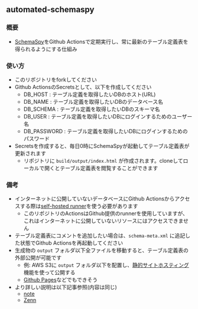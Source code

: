 ## automated-schemaspy

### 概要

- [SchemaSpy](https://schemaspy.org/)をGithub Actionsで定期実行し、常に最新のテーブル定義表を得られるようにする仕組み

### 使い方

- このリポジトリをforkしてください
- Github ActionsのSecretsとして、以下を作成してください
    - DB_HOST     : テーブル定義を取得したいDBのホスト(URL)
    - DB_NAME     : テーブル定義を取得したいDBのデータベース名
    - DB_SCHEMA   : テーブル定義を取得したいDBのスキーマ名
    - DB_USER     : テーブル定義を取得したいDBにログインするためのユーザー名
    - DB_PASSWORD : テーブル定義を取得したいDBにログインするためのパスワード
- Secretsを作成すると、毎日0時にSchemaSpyが起動してテーブル定義表が更新されます
    - リポジトリに `build/output/index.html` が作成されます。cloneしてローカルで開くとテーブル定義表を閲覧することができます

### 備考

- インターネットに公開していないデータベースにGithub Actionsからアクセスする際は[self-hosted runner](https://docs.github.com/ja/actions/hosting-your-own-runners/about-self-hosted-runners)を使う必要があります
    - このリポジトリのActionsはGithub提供のrunnerを使用していますが、これはインターネットに公開していないリソースにはアクセスできません
- テーブル定義表にコメントを追加したい場合は、`schema-meta.xml` に追記した状態でGithub Actionsを再起動してください
- 生成物の `output` フォルダ以下全ファイルを移動すると、テーブル定義表の外部公開が可能です
    - 例: AWS S3に `output` フォルダ以下を配置し、[静的サイトホスティング](https://docs.aws.amazon.com/ja_jp/AmazonS3/latest/userguide/WebsiteHosting.html)機能を使って公開する
    - [Github Pages](https://docs.github.com/ja/pages/getting-started-with-github-pages/creating-a-github-pages-site)などでもできそう
- より詳しい説明は以下記事参照(内容は同じ)
    - [note]()
    - [Zenn]()